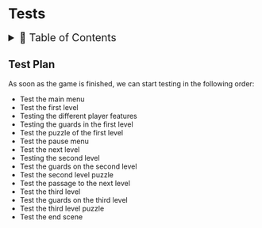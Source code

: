 # Tests

<details>
<summary style="font-size:150%">
  📖 Table of Contents
</summary>

- [Tests](#tests)
  - [Test Plan](#test-plan)
</details>

## Test Plan

As soon as the game is finished, we can start testing in the following order:

- Test the main menu
- Test the first level
- Testing the different player features
- Testing the guards in the first level
- Test the puzzle of the first level
- Test the pause menu
- Test the next level
- Testing the second level
- Test the guards on the second level
- Test the second level puzzle
- Test the passage to the next level
- Test the third level
- Test the guards on the third level
- Test the third level puzzle
- Test the end scene
